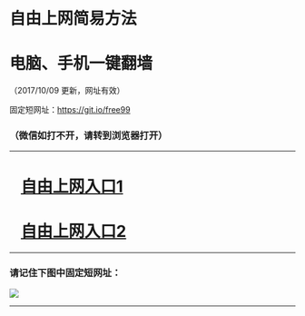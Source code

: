 ﻿# 自由上网简易方法

# 电脑、手机一键翻墙

（2017/10/09 更新，网址有效）

固定短网址：https://git.io/free99

### （微信如打不开，请转到浏览器打开）


***





# &nbsp;&nbsp; <a href="http://ft531913774.fwq-tz-1001.info/fwqtz01.html?t=100900132242 " target="_blank">自由上网入口1</a>
# &nbsp;&nbsp; <a href="http://ft1939427985.fwq-tz-1002.info/fwqtz02.html?t=100900114759 " target="_blank">自由上网入口2</a>
***

### 请记住下图中固定短网址：

<img src="https://s3-us-west-2.amazonaws.com/fwq-1001/yjfq-20170905okok.png" /> 


***

